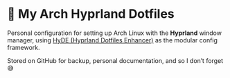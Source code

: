 # 🧠 My Arch Hyprland Dotfiles

Personal configuration for setting up Arch Linux with the **Hyprland** window manager, using [HyDE (Hyprland Dotfiles Enhancer)]([https://github.com/hyprland-community/hyde](https://github.com/HyDE-Project/HyDE)) as the modular config framework.

Stored on GitHub for backup, personal documentation, and so I don’t forget 😅
